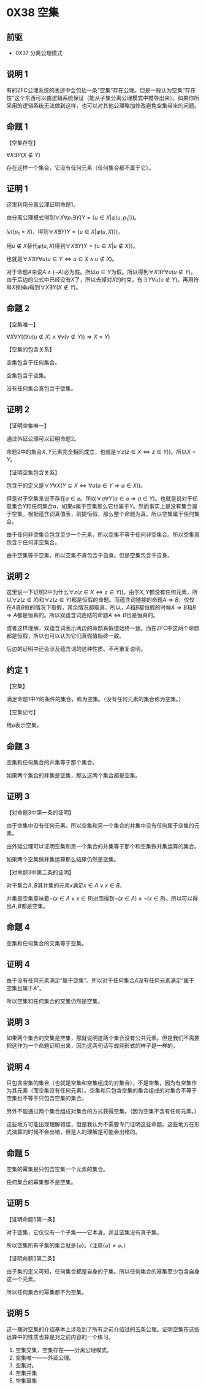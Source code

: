 # 0X38 空集

## 前驱

* 0X37 分离公理模式

## 说明 1

有的ZFC公理系统的表述中会包括一条“空集”存在公理。但是一般认为空集“存在性”这个东西可以由逻辑系统保证（能从子集分离公理模式中推导出来）。如果你所采用的逻辑系统无法做到这样，也可以对其他公理略加修改避免空集带来的问题。

## 命题 1

【空集存在】

$\forall X \exists Y ( X \notin  Y)$

存在这样一个集合，它没有任何元素（任何集合都不属于它）。

## 证明 1

这里利用分离公理证明命题1。

由分离公理模式得到$\forall X \forall p_1 \exists Y(Y=\{u\in X|\varphi (u,p_1)\})$。

$let(p_1=X)$，得到$\forall X \exists Y(Y=\{u\in X|\varphi (u,X)\})$。

用$u \notin X$替代$\varphi(u,X)$得到$\forall X \exists Y(Y=\{u\in X|u\notin X\})$。

也就是$\forall X \exists Y \forall u(u \in Y \iff u \in X \wedge u \notin X)$。

对于命题$A$来说$A \wedge (\neg A)$必为假。所以$u \in Y$为假。所以得到$\forall X \exists Y \forall u(u \notin Y)$。由于后边的公式中已经没有$X$了，所以去掉对$X$的约束，有$\exists Y \forall u(u \notin Y)$。再用符号$X$换掉$u$得到$\forall X \exists Y (X \notin Y)$。

## 命题 2

【空集唯一】

$\forall X \forall Y ((\forall u(u \notin X )\wedge \forall v(v\notin Y))\Rightarrow X=Y)$

【空集的包含关系】

空集包含于任何集合。

空集包含于空集。

没有任何集合真包含于空集。

## 证明 2

【证明空集唯一】

通过外延公理可以证明命题2。

命题2中的集合$X,Y$元素完全相同成立，也就是$\forall z(z\in X \iff z\in Y))$。所以$X=Y$。

【证明空集包含关系】

包含于的定义是$\forall Y \forall X(Y\subseteq X \iff \forall a(a\in Y \Rightarrow a\in X))$。

但是对于空集来说不存在$a \in \varnothing$。所以$\forall a \forall Y(a\in  \varnothing \Rightarrow a\in Y)$。也就是说对于任意集合$Y$和任何集合$a$，如果$a$属于空集那么它也属于$Y$。然而事实上是没有集合属于空集。根据蕴含词真值表，前提恒假，那么整个命题为真。所以空集属于任何集合。

由于任何非空集合包含至少一个元素，所以空集不等于任何非空集合。所以空集真包含于任何非空集合。

由于空集等于空集，所以空集不真包含于自身。但是空集包含于自身。

## 说明 2

这里说一下证明2中为什么$\forall z(z\in X \iff z\in Y))$。由于$X,Y$都没有任何元素，所以$\forall z(z \in X)$和$\forall z(z \in Y)$都是恒假的命题。而蕴含词链接的命题$A\Rightarrow B$，仅仅在$A$真$B$假的情况下取假，其余情况都取真。所以，$A$和$B$都恒假的时候$A \Rightarrow B$和$B \Rightarrow A$都是恒真的。所以双蕴含词连结的命题$A \iff B$也是恒真的。

或者这样理解，双蕴含词表示两边的命题真假值始终一致。而在ZFC中这两个命题都是恒假，所以也可以认为它们真假值始终一致。

后边的证明中还会涉及蕴含词的这种性质。不再重复说明。

## 约定 1

【空集】

满足命题1中$Y$的条件的集合，称为空集。（没有任何元素的集合称为空集。）

【空集记号】

用$\varnothing$表示空集。

## 命题 3

空集和任何集合的并集等于那个集合。

如果两个集合的并集是空集，那么这两个集合都是空集。

## 证明 3

【对命题3中第一条的证明】

由于空集中没有任何元素。所以空集和另一个集合的并集中没有任何属于空集的元素。

由外延公理可以证明空集和另一个集合的并集等于那个和空集做并集运算的集合。

如果两个空集做并集运算那么结果仍然是空集。

【对命题3中第二条的证明】

对于集合$A,B$其并集的元素$x$满足$x \in A \vee x \in B$。

并集是空集意味着$\neg (x \in A \vee x \in B)$进而得到$\neg (x \in A )\wedge \neg( x \in B)$。所以可以得出$A,B$都是空集。

## 命题 4

空集和任何集合的交集等于空集。

## 证明 4

由于没有任何元素满足“属于空集”。所以对于任何集合$A$没有任何元素满足“属于空集且属于$A$”。

所以空集和任何集合的交集仍然是空集。

## 说明 3

如果两个集合的交集是空集，那就说明这两个集合没有公共元素。但是我们不需要把这作为一个命题证明出来，因为这两句话写成纯形式的样子是一样的。

## 说明 4

只包含空集的集合（也就是空集和空集组成的对集合），不是空集，因为有空集作为其元素（而空集没有任何元素）。空集和只包含空集的集合组成的对集合不等于空集也不等于只包含空集的集合。

另外不能通过两个集合组成对集合的方式获得空集。（因为空集不含有任何元素。）

这些地方可能出现理解错误，但是我认为不需要专门证明这些命题。这些地方在形式演算的时候不会出错，但是人的理解是可能会出错的。

## 命题 5

空集的幂集是只包含空集一个元素的集合。

任何集合的幂集都不是空集。

## 证明 5

【证明命题5第一条】

对于空集，它仅仅有一个子集——它本身。并且空集没有真子集。

所以空集所有子集的集合就是$\{\varnothing\}$。（注意$\{\varnothing\}\not=\varnothing$。）

【证明命题5第二条】

由子集的定义可知，任何集合都是自身的子集。所以任何集合的幂集至少包含自身这一个元素。

所以任何集合的幂集都不为空集。

## 说明 5

这一期对空集的介绍基本上涉及到了所有之前介绍过的五条公理。证明空集在这些运算中的性质也算是对之前内容的一个练习。

1. 空集交集，空集存在——分离公理模式。
1. 空集唯一——外延公理。
1. 空集对。
1. 空集并集
1. 空集幂集
